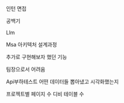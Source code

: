 인턴 면접

공백기

Llm

Msa 아키텍처 설계과정

추가로 구현해보자 했던 기능

팀장으로서 어려움

Api부하테스트 어떤 데이터들 뽑아냈고 
시각화했는지

프로젝트별 페이지 수 디비 테이블 수